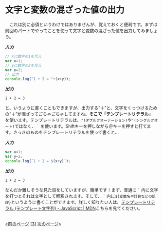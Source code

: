 # 文字と変数の混ざった値の出力
　これは別に必須というわけではありませんが、覚えておくと便利です。まずは前回のパートでやってことを使って文字と変数の混ざった値を出力してみましょう。

***入力***
```js
// xに数字の1を代入
var x=1;
// yに数字の2を代入
var y=2;
// 出力
console.log("1 + 2 = "+(x+y));
```
***出力***
```
1 + 2 = 3
```
と、いうように書くこともできますが、出力する”＋”と、文字をくっつけるための”＋”が混ざってごちゃごちゃしてますね。**そこで「テンプレートリテラル」** を使います。テンプレートリテラルは、`"(ダブルクオーテーション)`や`'(シングルクオート)`ではなく、
``
`
``
を使います。Shiftキーを押しながら＠キーを押すと打てます。さっきのものをテンプレートリテラルを使って書くと...

***入力***
```js
var x=1;
var y=2;
console.log(`1 + 2 = ${x+y}`);
```
***出力***
```
1 + 2 = 3
```
なんだか難しそうな見た目をしていますが、簡単です！まず、普通に
``
`
``
内に文字を打つとそれは文字として解釈されます。そして、
``
`
``
内に`${変数名や計算などの処理}`というように書くことができます。詳しく知りたい人は、[テンプレートリテラル (テンプレート文字列) - JavaScript | MDN](https://developer.mozilla.org/ja/docs/Web/JavaScript/Reference/Template_literals)こちらを見てください。
<br><br>



[<前のページ](../math/README.md) \[[3](./)\] [次のページ>](../function/README.md)
